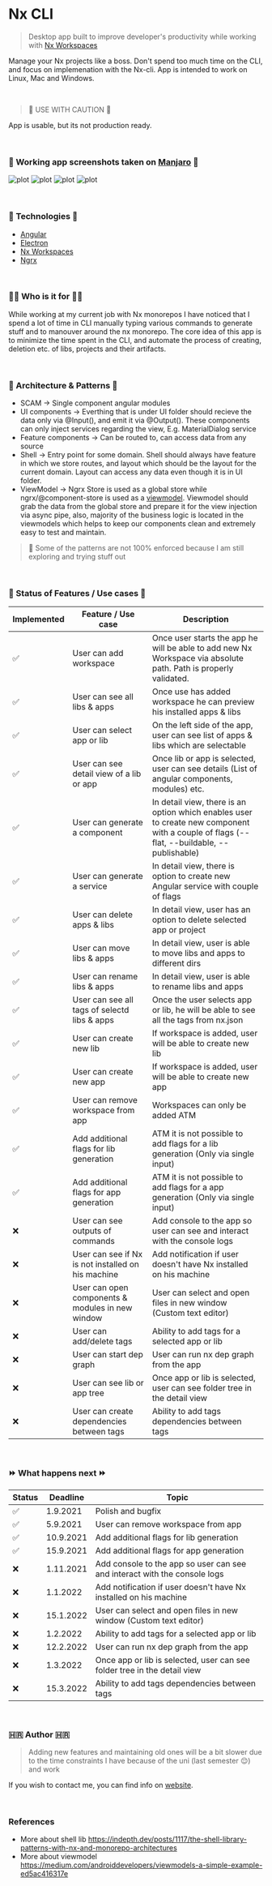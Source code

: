 # Nx CLI 

> Desktop app built to improve developer's productivity while working with [Nx Workspaces](https://nx.dev/)

Manage your Nx projects like a boss. Don't spend too much time on the CLI, and focus on implemenation with the Nx-cli. App is intended to work on Linux, Mac and Windows.

<br>

> :construction: USE WITH CAUTION :construction: 
 
App is usable, but its not production ready. 

<br>

### 🧪 Working app screenshots taken on [Manjaro](https://manjaro.org/) 🧪

![plot](./resources/1.png)
![plot](./resources/2.png)
![plot](./resources/3.png)
![plot](./resources/4.png)


<br>

### 🤖 Technologies 🤖

- [Angular](https://angular.io/)
- [Electron](https://www.electronjs.org/)
- [Nx Workspaces](https://nx.dev/)
- [Ngrx](https://ngrx.io/)

<br>

### 👨‍💻 Who is it for 👨‍💻

While working at my current job with Nx monorepos I have noticed that I spend a lot of time in CLI manually typing various commands to generate stuff and to manouver around the nx monorepo. The core idea of this app is to minimize the time spent in the CLI, and automate the process of creating, deletion etc. of libs, projects and their artifacts.

<br>

### :office: Architecture & Patterns :office:

- SCAM -> Single component angular modules
- UI components -> Everthing that is under UI folder should recieve the data only via @Input(), and emit it via @Output(). These components can only inject services regarding the view, E.g. MaterialDialog service 
- Feature components -> Can be routed to, can access data from any source 
- Shell -> Entry point for some domain. Shell should always have feature in which we store routes, and layout which should be the layout for the current domain. Layout can access any data even though it is in UI folder.
- ViewModel -> Ngrx Store is used as a global store while ngrx/@component-store is used as a [viewmodel](https://developer.android.com/topic/libraries/architecture/viewmodel). Viewmodel should grab the data from the global store and prepare it for the view injection via async pipe, also, majority of the business logic is located in the viewmodels which helps to keep our components clean and extremely easy to test and maintain.

> :construction: Some of the patterns are not 100% enforced because I am still exploring and trying stuff out

<br>

### :construction: Status of Features / Use cases :construction:

| Implemented      | Feature / Use case    | Description |
| ----------- | ----------- | ----------- |
| :white_check_mark: | User can add workspace | Once user starts the app he will be able to add new Nx Workspace via absolute path. Path is properly validated.       |
| :white_check_mark: | User can see all libs & apps  | Once use has added workspace he can preview his installed apps & libs |
| :white_check_mark: | User can select app or lib  | On the left side of the app, user can see list of apps & libs which are selectable |
| :white_check_mark: | User can see detail view of a lib or app | Once lib or app is selected, user can see details (List of angular components, modules) etc. |
| :white_check_mark: | User can generate a component  | In detail view, there is an option which enables user to create new component with a couple of flags (--flat, --buildable, --publishable) |
| :white_check_mark: | User can generate a service  | In detail view, there is option to create new Angular service with couple of flags |
| :white_check_mark: | User can delete apps & libs  | In detail view, user has an option to delete selected app or project |
| :white_check_mark: | User can move libs & apps  | In detail view, user is able to move libs and apps to different dirs |
| :white_check_mark: | User can rename libs & apps  | In detail view, user is able to rename libs and apps |
| :white_check_mark: | User can see all tags of selectd libs & apps  | Once the user selects app or lib, he will be able to see all the tags from nx.json |
| :white_check_mark: | User can create new lib | If workspace is added, user will be able to create new lib |
| :white_check_mark: | User can create new app | If workspace is added, user will be able to create new app |
| :white_check_mark: | User can remove workspace from app | Workspaces can only be added ATM |
| :white_check_mark: | Add additional flags for lib generation | ATM it is not possible to add flags for a lib generation (Only via single input) |
| :white_check_mark: | Add additional flags for app generation | ATM it is not possible to add flags for a app generation (Only via single input) |
| :x: | User can see outputs of commands | Add console to the app so user can see and interact with the console logs |
| :x: | User can see if Nx is not installed on his machine | Add notification if user doesn't have Nx installed on his machine |
| :x: | User can open components & modules in new window | User can select and open files in new window (Custom text editor) |
| :x: | User can add/delete tags | Ability to add tags for a selected app or lib |
| :x: | User can start dep graph | User can run nx dep graph from the app |
| :x: | User can see lib or app tree | Once app or lib is selected, user can see folder tree in the detail view |
| :x: | User can create dependencies between tags | Ability to add tags dependencies between tags |


<br>

### ⏩ What happens next ⏩

| Status | Deadline | Topic |
| ----------- | ----------- | ----------- |
| :white_check_mark: | 1.9.2021 | Polish and bugfix |
| :white_check_mark: | 5.9.2021 | User can remove workspace from app |
| :white_check_mark: | 10.9.2021 | Add additional flags for lib generation |
| :white_check_mark: | 15.9.2021 | Add additional flags for app generation |
| :x: | 1.11.2021 | Add console to the app so user can see and interact with the console logs |
| :x: | 1.1.2022 | Add notification if user doesn't have Nx installed on his machine |
| :x: | 15.1.2022 | User can select and open files in new window (Custom text editor) |
| :x: | 1.2.2022 | Ability to add tags for a selected app or lib |
| :x: | 12.2.2022 | User can run nx dep graph from the app |
| :x: | 1.3.2022 | Once app or lib is selected, user can see folder tree in the detail view |
| :x: | 15.3.2022 | Ability to add tags dependencies between tags |

<br>


### 🇭🇷 Author 🇭🇷

> Adding new features and maintaining old ones will be a bit slower due to the time constraints I have because of the uni (last semester :relieved:) and work

If you wish to contact me, you can find info on [website](https://www.fcurkovicdev.eu/).

<br>

### References

- More about shell lib https://indepth.dev/posts/1117/the-shell-library-patterns-with-nx-and-monorepo-architectures
- More about viewmodel https://medium.com/androiddevelopers/viewmodels-a-simple-example-ed5ac416317e

<br>

